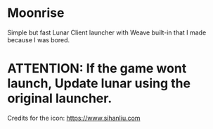 # Moonrise
Simple but fast Lunar Client launcher with Weave built-in that I made because I was bored.

<h1>ATTENTION: If the game wont launch, Update lunar using the original launcher.</h1>

Credits for the icon:
https://www.sihanliu.com

